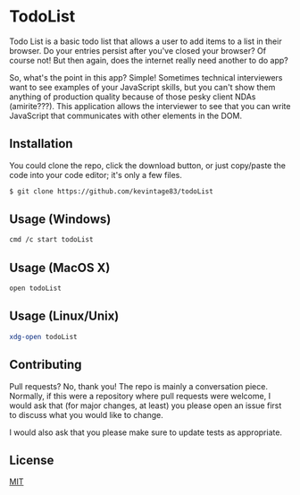 # TodoList
Todo List is a basic todo list that allows a user to add items to a list in their browser. Do your entries persist after you've closed your browser? Of course not! But then again, does the internet really need another to do app? 

So, what's the point in this app? Simple! Sometimes technical interviewers want to see examples of your JavaScript skills, but you can't show them anything of production quality because of those pesky client NDAs (amirite???). This application allows the interviewer to see that you can write JavaScript that communicates with other elements in the DOM. 

## Installation
You could clone the repo, click the download button, or just copy/paste the code into your code editor; it's only a few files. 

```bash
$ git clone https://github.com/kevintage83/todoList
```

## Usage (Windows)
```bash
cmd /c start todoList
```

## Usage (MacOS X)
```bash
open todoList
```

## Usage (Linux/Unix)
```bash
xdg-open todoList
```

## Contributing
Pull requests? No, thank you! The repo is mainly a conversation piece. Normally, if this were a repository where pull requests were welcome, I would ask that (for major changes, at least) you please open an issue first to discuss what you would like to change.

I would also ask that you please make sure to update tests as appropriate.

## License
[MIT](https://choosealicense.com/licenses/mit/)
